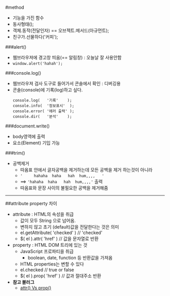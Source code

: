 #method
- 기능을 가진 함수
- 동사형태(); 
- 객체.동작(전달인자) == 오브젝트.메서드(아규먼트);
- 친구가.선물하다('커피');

###alert()
- 웹브라우져에 경고창 띄움(== 알림창) : 오늘날 잘 사용안함
- `window.alert('hahah');`

###console.log()
- 웹브라우져 검사 도구로 들어가서 콘솔에서 확인 : 디버깅용
- 콘솔(console)에 기록(log)하고 싶다.
  ```
  console.log(   '기록'    );
  console.info(  '정보표시'  );
  console.error( '에러 출력' );
  console.dir(   '분석'    );
  ```

###document.write()
- body영역에 출력
- 요소(Element) 기입 가능

###trim()
- 공백제거
  + 따옴표 안에서 글자공백을 제거하는데 모든 공백을 제거 하는것이 아니라
  + `'     hahaha  haha   hah  hum,,,,   '`
  + ==> `'hahaha  haha   hah  hum,,,,'`  출력
  + 따옴표와 문장 사이의 불필요한 공백을 제거해줌 

---

##attribute property 차이
- attribute : HTML의 속성을 취급 
  + 값이 모두 String 으로 넘어옴.
  + 변하지 않고 초기 (default)값을 전달한다는 것은 의미
  + el.getAttribute( 'checked' ) // 'checked'
  + $( el ).attr( 'href' ) // 값을 문자열로 반환
- property : HTML DOM 트리에 있는 것
  + JavaScript 프로파티을 취급 
    * boolean, date, function 등 반환값을 가져옴
  + HTML properties는 변할 수 있다
  + el.checked // true or false
  + $( el ).prop( 'href' ) // 값과 절대주소 반환 
- **참고 블러그**
  + [attr() Vs prop()](http://webclub.tistory.com/118)
